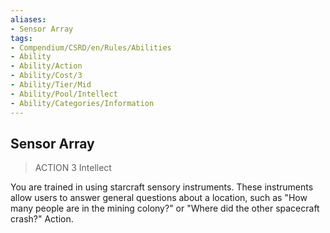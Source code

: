 ```yaml
---
aliases:
- Sensor Array
tags:
- Compendium/CSRD/en/Rules/Abilities
- Ability
- Ability/Action
- Ability/Cost/3
- Ability/Tier/Mid
- Ability/Pool/Intellect
- Ability/Categories/Information
---
```


  
## Sensor Array  
>ACTION 3  Intellect  
  
You are trained in using starcraft sensory instruments. These instruments allow users to answer general questions about a location, such as "How many people are in the mining colony?" or "Where did the other spacecraft crash?" Action.